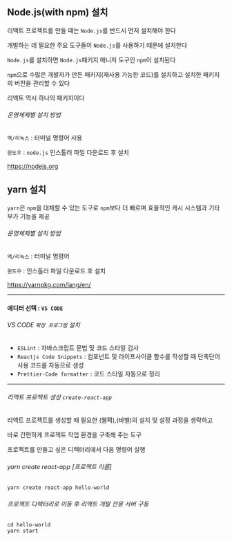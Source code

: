 
## Node.js(with npm) 설치

리액트 프로젝트를 만들 때는 `Node.js`를 반드시 먼저 설치해야 한다  
  
개발하는 데 필요한 주요 도구들이 `Node.js`를 사용하기 때문에 설치한다  
  
`Node.js`를 설치하면 `Node.js`패키지 매니저 도구인 `npm`이 설치된다  
  
`npm`으로 수많은 개발자가 만든 패키지(재사용 가능한 코드)를 설치하고 설치한 패키지의 버전을 관리할 수 있다  
  
리액트 역시 하나의 패키지이다    
  
###### 운영체제별 설치 방법  
  
`맥/리눅스` : 터미널 명령어 사용   
  
`윈도우` : `node.js` 인스톨러 파일 다운로드 후 설치  
  
https://nodejs.org
  
## yarn 설치

`yarn`은 `npm`을 대체할 수 있는 도구로 `npm`보다 더 빠르며 효율적인 캐시 시스템과 기타 부가 기능을 제공  
  
###### 운영체제별 설치 방법
  
`맥/리눅스` : 터미널 명령어  
  
`윈도우` : 인스톨러 파일 다운로드 후 설치  
  
https://yarnpkg.com/lang/en/  

---
  
#### 에디터 선택 : `VS CODE`  
  
###### VS CODE `확장 프로그램` 설치

- `ESLint` : 자바스크립트 문법 및 코드 스타일 검사
- `Reactjs Code Snippets` : 컴포넌트 및 라이프사이클 함수를 작성할 때 단축단어 사용 코드를 자동으로 생성
- `Prettier-Code formatter` : 코드 스타일 자동으로 정리
  
---
  
###### 리액트 프로젝트 생성 `create-react-app`

리액트 프로젝트를 생성할 때 필요한 (웹팩),(바벨)의 설치 및 설정 과정을 생략하고  
  
바로 간편하게 프로젝트 작업 환경을 구축해 주는 도구  
  
프로젝트를 만들고 싶은 디렉터리에서 다음 명령어 실행

###### yarn create react-app [프로젝트 이름]  
```linux
yarn create react-app hello-world
```
###### 프로젝트 디렉터리로 이동 후 리액트 개발 전용 서버 구동
```linux
cd hello-world
yarn start
```
